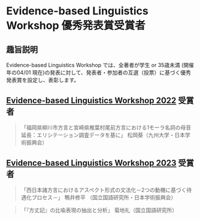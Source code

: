 # Evidence-based Linguistics Workshop 優秀発表賞受賞者

## 趣旨説明
Evidence-based Linguistics Workshop では、全著者が学生 or 35歳未満 (開催年の04/01 現在)の発表に対して、発表者・参加者の互選（投票）に基づく優秀発表賞を設定し、表彰します。

## [Evidence-based Linguistics Workshop 2022](ELW2022/index.md) 受賞者

> 「福岡県柳川市方言と宮崎県椎葉村尾前方言における1モーラ名詞の母音延長：エリシテーション調査データを基に」
> 松岡葵（九州大学・日本学術振興会）

## [Evidence-based Linguistics Workshop 2023](ELW2023/index.md) 受賞者

> 「西日本諸方言におけるアスペクト形式の文法化－2つの動機に基づく待遇化プロセス－」
> 鴨井修平 （国立国語研究所・日本学術振興会）

> 「『方丈記』の比喩表現の抽出と分析」
> 菊地礼（国立国語研究所）
